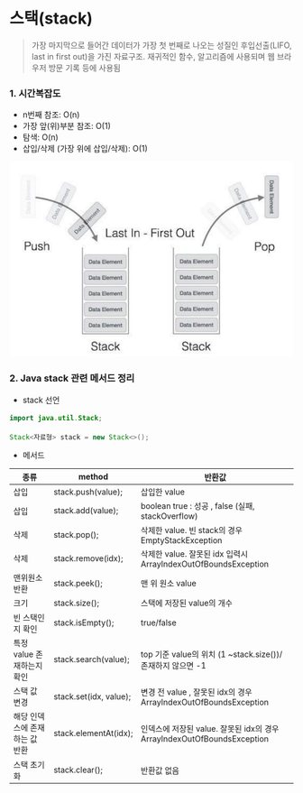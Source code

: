 # 스택(stack)

> 가장 마지막으로 들어간 데이터가 가장 첫 번째로 나오는 성질인 후입선출(LIFO, last in first out)을 가진 자료구조. 재귀적인 함수, 알고리즘에 사용되며 웹 브라우저 방문 기록 등에 사용됨

### 1. 시간복잡도

- n번째 참조: O(n)
- 가장 앞(위)부분 참조: O(1)
- 탐색: O(n)
- 삽입/삭제 (가장 위에 삽입/삭제): O(1)

![Alt text](image.png)

### 2. Java stack 관련 메서드 정리

- stack 선언

```java
import java.util.Stack;

Stack<자료형> stack = new Stack<>();
```

- 메서드

| 종류                           | method                 | 반환값                                                                  |
| ------------------------------ | ---------------------- | ----------------------------------------------------------------------- |
| 삽입                           | stack.push(value);     | 삽입한 value                                                            |
| 삽입                           | stack.add(value);      | boolean true : 성공 , false (실패, stackOverflow)                       |
| 삭제                           | stack.pop();           | 삭제한 value. 빈 stack의 경우 EmptyStackException                       |
| 삭제                           | stack.remove(idx);     | 삭제한 value. 잘못된 idx 입력시 ArrayIndexOutOfBoundsException          |
| 맨위원소 반환                  | stack.peek();          | 맨 위 원소 value                                                        |
| 크기                           | stack.size();          | 스택에 저장된 value의 개수                                              |
| 빈 스택인지 확인               | stack.isEmpty();       | true/false                                                              |
| 특정 value 존재하는지 확인     | stack.search(value);   | top 기준 value의 위치 (1 ~stack.size())/ 존재하지 않으면 -1             |
| 스택 값 변경                   | stack.set(idx, value); | 변경 전 value , 잘못된 idx의 경우 ArrayIndexOutOfBoundsException        |
| 해당 인덱스에 존재하는 값 반환 | stack.elementAt(idx);  | 인덱스에 저장된 value. 잘못된 idx의 경우 ArrayIndexOutOfBoundsException |
| 스택 초기화                    | stack.clear();         | 반환값 없음                                                             |

